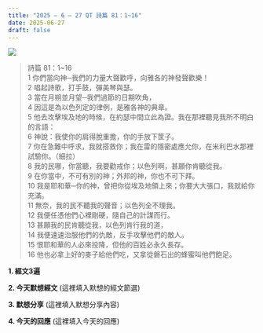 ```yaml
---
title: "2025 – 6 – 27 QT 詩篇 81：1~16"
date: 2025-06-27
draft: false
---
```


![](/images/詩篇81.jpg)
> 詩篇 81：1~16  
> 1 你們當向神─我們的力量大聲歡呼，向雅各的神發聲歡樂！  
> 2 唱起詩歌，打手鼓，彈美琴與瑟。  
> 3 當在月朔並月望─我們過節的日期吹角，  
> 4 因這是為以色列定的律例，是雅各神的典章。  
> 5 他去攻擊埃及地的時候，在約瑟中間立此為證。我在那裡聽見我所不明白的言語：  
> 6 神說：我使你的肩得脫重擔，你的手放下筐子。  
> 7 你在急難中呼求，我就搭救你；我在雷的隱密處應允你，在米利巴水那裡試驗你。（細拉）  
> 8 我的民哪，你當聽，我要勸戒你；以色列啊，甚願你肯聽從我。  
> 9 在你當中，不可有別的神；外邦的神，你也不可下拜。  
> 10 我是耶和華─你的神，曾把你從埃及地領上來；你要大大張口，我就給你充滿。  
> 11 無奈，我的民不聽我的聲音；以色列全不理我。  
> 12 我便任憑他們心裡剛硬，隨自己的計謀而行。  
> 13 甚願我的民肯聽從我，以色列肯行我的道，  
> 14 我便速速治服他們的仇敵，反手攻擊他們的敵人。  
> 15 恨耶和華的人必來投降，但他的百姓必永久長存。  
> 16 他也必拿上好的麥子給他們吃，又拿從磐石出的蜂蜜叫他們飽足。  

**1.  經文3遍**

**2. 今天默想經文**
(這裡填入默想的經文節選)

**3. 默想分享**
(這裡填入默想分享內容)

**4. 今天的回應**
(這裡填入今天的回應)
